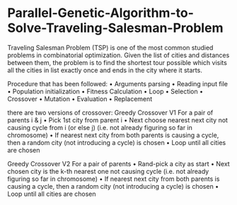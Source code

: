 # Parallel-Genetic-Algorithm-to-Solve-Traveling-Salesman-Problem
Traveling Salesman Problem (TSP) is one of the most common studied problems in combinatorial optimization. Given the list of cities and distances between them, the problem is to find the shortest tour possible which visits all the cities in list exactly once and ends in the city where it starts.

Procedure that has been followed:
• Arguments parsing
• Reading input file
• Population initialization
• Fitness Calculation
• Loop
  • Selection
  • Crossover
  • Mutation
  • Evaluation
  • Replacement


there are two versions of crossover:
Greedy Crossover V1
    For a pair of parents i & j
    • Pick 1st city from parent i
    • Next choose nearest next city not causing cycle from i (or else j)
    (i.e. not already figuring so far in chromosome)
    • If nearest next city from both parents is causing a cycle, then a
    random city (not introducing a cycle) is chosen
    • Loop until all cities are chosen
    
 Greedy Crossover V2
    For a pair of parents
    • Rand-pick a city as start
    • Next chosen city is the k-th nearest one not causing cycle
    (i.e. not already figuring so far in chromosome)
    • If nearest next city from both parents is causing a cycle, then a
    random city (not introducing a cycle) is chosen
    • Loop until all cities are chosen
